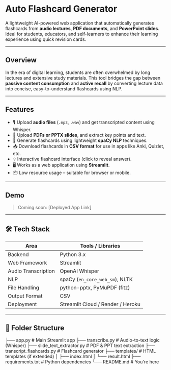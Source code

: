 #  Auto Flashcard Generator

A lightweight AI-powered web application that automatically generates flashcards from **audio lectures**, **PDF documents**, and **PowerPoint slides**. Ideal for students, educators, and self-learners to enhance their learning experience using quick revision cards.

---

##  Overview

In the era of digital learning, students are often overwhelmed by long lectures and extensive study materials. This tool bridges the gap between **passive content consumption** and **active recall** by converting lecture data into concise, easy-to-understand flashcards using NLP.

---

##  Features

- 🎙️ Upload **audio files** (`.mp3`, `.wav`) and get transcripted content using Whisper.
- 📄 Upload **PDFs or PPTX slides**, and extract key points and text.
- 🤖 Generate flashcards using lightweight **spaCy NLP** techniques.
- 📥 Download flashcards in **CSV format** for use in apps like Anki, Quizlet, etc.
- 💡 Interactive flashcard interface (click to reveal answer).
- 🖥️ Works as a web application using **Streamlit**.
- 📦 Low resource usage – suitable for browser or mobile.

---

##  Demo

> Coming soon: [Deployed App Link]

---

## 🛠️ Tech Stack

| Area              | Tools / Libraries                          |
|-------------------|--------------------------------------------|
| Backend           | Python 3.x                                 |
| Web Framework     | Streamlit                                  |
| Audio Transcription | OpenAI Whisper                           |
| NLP               | spaCy (`en_core_web_sm`), NLTK             |
| File Handling     | python-pptx, PyMuPDF (fitz)                |
| Output Format     | CSV                                        |
| Deployment        | Streamlit Cloud / Render / Heroku          |

---

## 📁 Folder Structure
├── app.py # Main Streamlit app
├── transcribe.py # Audio-to-text logic (Whisper)
├── slide_text_extractor.py # PDF & PPT text extraction
├── transcript_flashcards.py # Flashcard generator
├── templates/ # HTML templates (if extended)
│ ├── index.html
│ └── result.html
├── requirements.txt # Python dependencies
└── README.md # You're here

